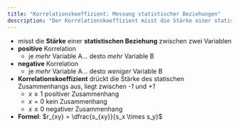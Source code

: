 ```yaml
---
title: "Korrelationskoeffizient: Messung statistischer Beziehungen"
description: "Der Korrelationskoeffizient misst die Stärke einer statistischen Beziehung zwischen zwei Variablen, mit Werten zwischen -1 und +1. Positive Korrelation bedeutet, dass mit Zunahme einer Variable die andere ebenfalls zunimmt, negative das Gegenteil."
---
```


- misst die **Stärke** einer **statistischen Beziehung** zwischen zwei Variablen
- **positive** Korrelation
	- je *mehr* Variable A... desto *mehr* Variable B
- **negative** Korrelation
	- je *mehr* Variable A... desto *weniger* Variable B
- **Korrelationskoeffizient** drückt die Stärke des statischen Zusammenhangs aus, liegt zwischen *-1* und *+1*
	- $x \geq 1$ positiver Zusammenhang
	- $x = 0$ kein Zusammenhang
	- $x \leq 0$ negativer Zusammenhang
- **Formel**: $r_{xy} = \dfrac{s_{xy}}{s_x \times s_y}$